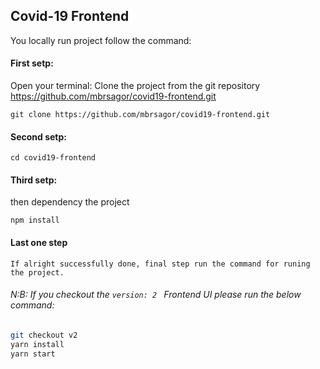 ## Covid-19 Frontend
You locally run project follow the command:

#### First setp:
Open your terminal:
Clone the project from the git repository https://github.com/mbrsagor/covid19-frontend.git 
```
git clone https://github.com/mbrsagor/covid19-frontend.git 
```

#### Second setp:
```
cd covid19-frontend
```
#### Third setp:
then dependency the project
```
npm install
```

#### Last one step
```
If alright successfully done, final step run the command for runing the project.
```
###### N:B: If you checkout the `version: 2 ` Frontend UI please run the below command:

```bash
git checkout v2
yarn install
yarn start
```
